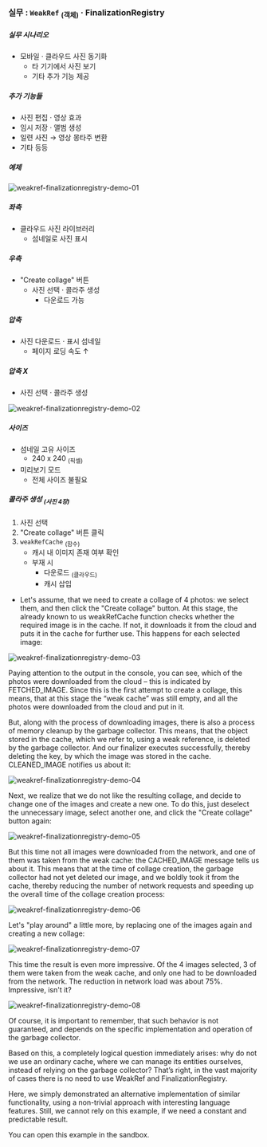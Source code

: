 ### 실무 : `WeakRef` <sub>(객체)</sub> · FinalizationRegistry

##### 실무 시나리오
- 모바일 · 클라우드 사진 동기화
  - 타 기기에서 사진 보기
  - 기타 추가 기능 제공

##### 추가 기능들
- 사진 편집 · 영상 효과
- 임시 저장 · 앨범 생성
- 일련 사진 → 영상 몽타주 변환
- 기타 등등

##### 예제

![weakref-finalizationregistry-demo-01](../../images/01/14/07/weakref-finalizationregistry-demo-01.png)

##### 좌측
- 클라우드 사진 라이브러리
  - 섬네일로 사진 표시

##### 우측
- "Create collage" 버튼
  - 사진 선택 · 콜라주 생성
    - 다운로드 가능

##### 압축
- 사진 다운로드 · 표시 섬네일
  - 페이지 로딩 속도 ↑

##### 압축 X
- 사진 선택 · 콜라주 생성

![weakref-finalizationregistry-demo-02](../../images/01/14/07/weakref-finalizationregistry-demo-02.png)

##### 사이즈
- 섬네일 고유 사이즈
  - 240 x 240 <sub>(픽셀)</sub>
- 미리보기 모드
  - 전체 사이즈 불필요

##### 콜라주 생성 <sub>(사진 4장)</sub>
1. 사진 선택
2. "Create collage" 버튼 클릭
3. `weakRefCache` <sub>(함수)</sub>
    - 캐시 내 이미지 존재 여부 확인
    - 부재 시
      - 다운로드 <sub>(클라우드)</sub>
      - 캐시 삽입

-  Let's assume, that we need to create a collage of 4 photos: we select them, and then click the "Create collage" button. At this stage, the already known to us weakRefCache function checks whether the required image is in the cache. If not, it downloads it from the cloud and puts it in the cache for further use. This happens for each selected image:

![weakref-finalizationregistry-demo-03](../../images/01/14/07/weakref-finalizationregistry-demo-03.gif)

Paying attention to the output in the console, you can see, which of the photos were downloaded from the cloud – this is indicated by FETCHED_IMAGE. Since this is the first attempt to create a collage, this means, that at this stage the “weak cache” was still empty, and all the photos were downloaded from the cloud and put in it.

But, along with the process of downloading images, there is also a process of memory cleanup by the garbage collector. This means, that the object stored in the cache, which we refer to, using a weak reference, is deleted by the garbage collector. And our finalizer executes successfully, thereby deleting the key, by which the image was stored in the cache. CLEANED_IMAGE notifies us about it:


![weakref-finalizationregistry-demo-04](../../images/01/14/07/weakref-finalizationregistry-demo-04.jpg)


Next, we realize that we do not like the resulting collage, and decide to change one of the images and create a new one. To do this, just deselect the unnecessary image, select another one, and click the "Create collage" button again:

![weakref-finalizationregistry-demo-05](../../images/01/14/07/weakref-finalizationregistry-demo-05.gif)


But this time not all images were downloaded from the network, and one of them was taken from the weak cache: the CACHED_IMAGE message tells us about it. This means that at the time of collage creation, the garbage collector had not yet deleted our image, and we boldly took it from the cache, thereby reducing the number of network requests and speeding up the overall time of the collage creation process:


![weakref-finalizationregistry-demo-06](../../images/01/14/07/weakref-finalizationregistry-demo-06.jpg)

Let's "play around" a little more, by replacing one of the images again and creating a new collage:

![weakref-finalizationregistry-demo-07](../../images/01/14/07/weakref-finalizationregistry-demo-07.gif)

This time the result is even more impressive. Of the 4 images selected, 3 of them were taken from the weak cache, and only one had to be downloaded from the network. The reduction in network load was about 75%. Impressive, isn't it?

![weakref-finalizationregistry-demo-08](../../images/01/14/07/weakref-finalizationregistry-demo-08.jpg)


Of course, it is important to remember, that such behavior is not guaranteed, and depends on the specific implementation and operation of the garbage collector.

Based on this, a completely logical question immediately arises: why do not we use an ordinary cache, where we can manage its entities ourselves, instead of relying on the garbage collector? That’s right, in the vast majority of cases there is no need to use WeakRef and FinalizationRegistry.

Here, we simply demonstrated an alternative implementation of similar functionality, using a non-trivial approach with interesting language features. Still, we cannot rely on this example, if we need a constant and predictable result.

You can open this example in the sandbox.

